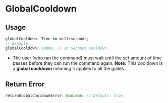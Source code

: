 # GlobalCooldown

## Usage

```js
globalCooldown: Time in milliseconds;
// Example
globalCooldown: 10000; // 10 Seconds cooldown
```

- The user [who ran the command] must wait until the set amount of time passes before they can run the command again. **Note:** This cooldown is a **global cooldown** meaning it applies to all the guilds.

## Return Error

```js
returnGlobalCooldownError: Boolean; // Default: true
```
